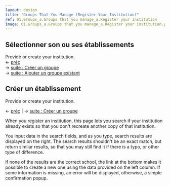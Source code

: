 ```yaml
---
layout: design
title: "Groups That You Manage (Register Your Institution)"
ref: 01.Groups_a.Groups that you manage_a.Register your institution
image: 01.Groups_a.Groups that you manage_a.Register your institution.png
---
```


## <span class="color-thread" style="background-color: #aaf"></span> Sélectionner son ou ses établissements
Provide or create your institution.  
← [préc](03.Activities_02.Participation_g.Sessions_a.Empty)  
→ [suite : Créer un groupe](01.Groups_a.Groups-that-you-manage_b.Your-groups)  
→ [suite : Ajouter un groupe existant](01.Groups_a.Groups-that-you-manage_b.Your-groups)

## <span class="color-thread" style="background-color: #aaf"></span> Créer un établissement
Provide or create your institution.  
  
← [préc](03.Activities_02.Participation_g.Sessions_a.Empty) | 
→ [suite : Créer un groupe](01.Groups_Edit_02.Create-group)

When you register an institution, this page lets you search if your institution already exists so that you don't recreate another copy of that institution.

You input data in the search fields, and as you type, search results are displayed on the right. The search results shouldn't be an exact match, but return similar results, so that you may still find it if there is a typo, or other type of difference.

If none of the results are the correct school, the link at the bottom makes it possible to create a new one using the data provided on the left column. If some information is missing, an error will be displayed, otherwise, a simple confirmation popup.

